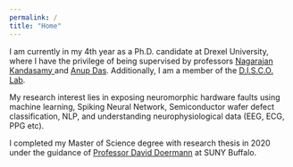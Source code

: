 ```yaml
---
permalink: /
title: "Home"
---
```


I am currently in my 4th year as a Ph.D. candidate at Drexel University, where I have the privilege of being supervised by professors <a href="https://drexel.edu/engineering/about/faculty-staff/K/kandasamy-nagarajan/">Nagarajan Kandasamy </a> and <a href="http://anupkdas.com.s3-website-us-east-1.amazonaws.com/index.html"> Anup Das</a>. Additionally, I am a member of the  <a href="https://drexeldisco.s3.us-east-2.amazonaws.com/index.html">D.I.S.C.O. Lab</a>. 

My research interest lies in exposing neuromorphic hardware faults using machine learning, Spiking Neural Network, Semiconductor wafer defect classification, NLP, and understanding neurophysiological data (EEG, ECG, PPG etc).

I completed my Master of Science degree with research thesis in 2020 under the guidance of <a href="https://cse.buffalo.edu/~doermann/index.html">Professor David Doermann</a> at SUNY Buffalo. 

